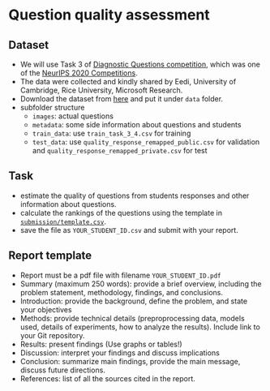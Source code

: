 # Question quality assessment

## Dataset
* We will use Task 3 of [Diagnostic Questions competition](https://www.microsoft.com/en-us/research/academic-program/diagnostic-questions/), which was one of the [NeurIPS 2020 Competitions](https://neurips.cc/Conferences/2020/CompetitionTrack).
* The data were collected and kindly shared by Eedi, University of Cambridge, Rice University, Microsoft Research.
* Download the dataset from [here](https://dqanonymousdata.blob.core.windows.net/neurips-public/data.zip) and put it under `data` folder.
* subfolder structure
  * `images`: actual questions
  * `metadata`: some side information about questions and students  
  * `train_data`: use `train_task_3_4.csv` for training
  * `test_data`: use `quality_response_remapped_public.csv` for validation and `quality_response_remapped_private.csv` for test

## Task
* estimate the quality of questions from students responses and other information about questions.
* calculate the rankings of the questions using the template in [`submission/template.csv`](.submission/template.csv).
* save the file as `YOUR_STUDENT_ID.csv` and submit with your report.

## Report template
* Report must be a pdf file with filename `YOUR_STUDENT_ID.pdf`
* Summary (maximum 250 words): provide a brief overview, including the problem statement, methodology, findings, and conclusions.
* Introduction: provide the background, define the problem, and state your objectives
* Methods: provide technical details (preproprocessing data, models used, details of experiments, how to analyze the results). Include link to your Git repository.
* Results: present findings (Use graphs or tables!)
* Discussion: interpret your findings and discuss implications
* Conclusion: summarize main findings, provide the main message, discuss future directions.
* References: list of all the sources cited in the report.
